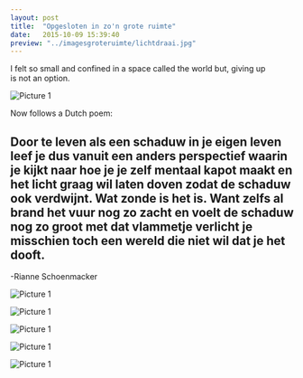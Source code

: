 ```yaml
---
layout: post
title:  "Opgesloten in zo'n grote ruimte"
date:   2015-10-09 15:39:40
preview: "../imagesgroteruimte/lichtdraai.jpg"
---
```




I felt so small and confined in a space called the world but, giving up is not an option.

![Picture 1](../../../../imagesgroteruimte/alleenmetlicht.jpg)

Now follows a Dutch poem:

Door te leven als een schaduw in je eigen
leven leef je dus vanuit een anders
perspectief waarin je kijkt naar hoe je je zelf
mentaal kapot maakt en het licht graag wil
laten doven zodat de schaduw ook verdwijnt.
Wat zonde is het is. Want zelfs al brand het
vuur nog zo zacht en voelt de schaduw nog
zo groot met dat vlammetje verlicht je
misschien toch een wereld die niet wil dat je
het dooft.
-
-Rianne Schoenmacker

![Picture 1](../../../../imagesgroteruimte/lichtwitrood.jpg)

![Picture 1](../../../../imagesgroteruimte/lichtgroen.jpg)

![Picture 1](../../../../imagesgroteruimte/lichtroodwit.jpg)

![Picture 1](../../../../imagesgroteruimte/lichtstip.jpg)

![Picture 1](../../../../imagesgroteruimte/lichtwit.jpg)
